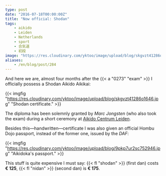 ```yaml
---
type: post
date: "2016-07-18T00:00:00Z"
title: "Now official: Shodan"
tags:
    - aikido
    - Leiden
    - Netherlands
    - sport
    - 合気道
    - 初段
image: "https://res.cloudinary.com/yktoo/image/upload/blog/skgvzt41286o1646.jpg"
aliases:
    - /en/blog/post/284
---
```


And here we are, almost four months after the {{< a "0273" "exam" >}} I officially possess a Shodan Aikido Aikikai:

{{< imgfig "https://res.cloudinary.com/yktoo/image/upload/blog/skgvzt41286o1646.jpg" "Shodan certificate." >}}

The diploma has been solemnly granted by *Marc Jongsten* (who also took the exam) during a short ceremony at [Aikido Centrum Leiden](http://aikidoleiden.nl/).

<!--more-->

Besides this—handwritten—certificate I was also given an official Hombu Dojo passport, instead of the former one, issued by the *DAF*:

{{< imgfig "https://res.cloudinary.com/yktoo/image/upload/blog/9pkp7ur2sc752946.jpg" "Aikidoka's passport." >}}

This stuff is quite expensive I must say: {{< fl "shodan" >}} (first dan) costs **€ 125**, {{< fl "nidan" >}} (second dan) is **€ 175**.
